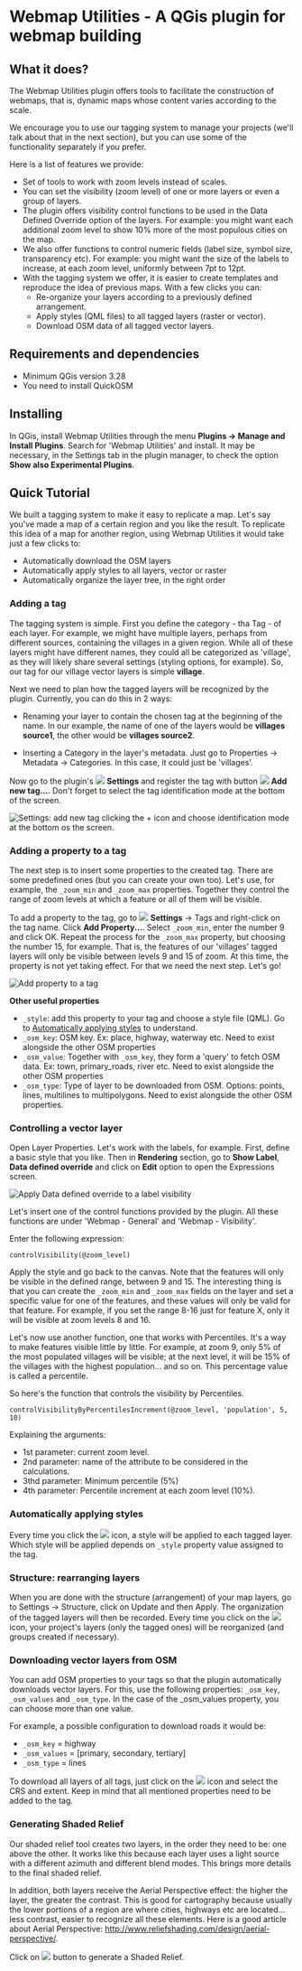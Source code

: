 # Webmap Utilities - A QGis plugin for webmap building

## What it does?

The Webmap Utilities plugin offers tools to facilitate the construction of webmaps, that is, dynamic maps whose content varies according to the scale.

We encourage you to use our tagging system to manage your projects (we'll talk about that in the next section), but you can use some of the functionality separately if you prefer.

Here is a list of features we provide:

* Set of tools to work with zoom levels instead of scales.
* You can set the visibility (zoom level) of one or more layers or even a group of layers.
* The plugin offers visibility control functions to be used in the Data Defined Override option of the layers. For example: you might want each additional zoom level to show 10% more of the most populous cities on the map.
* We also offer functions to control numeric fields (label size, symbol size, transparency etc). For example: you might want the size of the labels to increase, at each zoom level, uniformly between 7pt to 12pt.
* With the tagging system we offer, it is easier to create templates and reproduce the idea of ​​previous maps. With a few clicks you can:
  - Re-organize your layers according to a previously defined arrangement.
  - Apply styles (QML files) to all tagged layers (raster or vector).
  - Download OSM data of all tagged vector layers.

## Requirements and dependencies

- Minimum QGis version 3.28
- You need to install QuickOSM

## Installing

In QGis, install Webmap Utilities through the menu **Plugins -> Manage and Install Plugins**. Search for 'Webmap Utilities' and install. It may be necessary, in the Settings tab in the plugin manager, to check the option **Show also Experimental Plugins**.

## Quick Tutorial

We built a tagging system to make it easy to replicate a map. Let's say you've made a map of a certain region and you like the result. To replicate this idea of ​​a map for another region, using Webmap Utilities it would take just a few clicks to: 

- Automatically download the OSM layers
- Automatically apply styles to all layers, vector or raster
- Automatically organize the layer tree, in the right order

### Adding a tag

The tagging system is simple. First you define the category - tha Tag - of each layer. For example, we might have multiple layers, perhaps from different sources, containing the villages in a given region. While all of these layers might have different names, they could all be categorized as 'village', as they will likely share several settings (styling options, for example). So, our tag for our village vector layers is simple **village**.

Next we need to plan how the tagged layers will be recognized by the plugin. Currently, you can do this in 2 ways:

- Renaming your layer to contain the chosen tag at the beginning of the name. In our example, the name of one of the layers would be **villages source1**, the other would be **villages source2**.

- Inserting a Category in the layer's metadata. Just go to Properties -> Metadata -> Categories. In this case, it could just be 'villages'.

Now go to the plugin's ![](/images/settings.png) **Settings**  and register the tag with button ![](/images/symbologyAdd.png) **Add new tag...**. Don't forget to select the tag identification mode at the bottom of the screen.

![Settings: add new tag clicking the + icon and choose identification mode at the bottom os the screen.](/images/step_adding_tag.png)

### Adding a property to a tag

The next step is to insert some properties to the created tag. There are some predefined ones (but you can create your own too). Let's use, for example, the `_zoom_min` and `_zoom_max` properties. Together they control the range of zoom levels at which a feature or all of them will be visible.

To add a property to the tag, go to ![](/images/settings.png) **Settings** -> Tags  and right-click on the tag name. Click **Add Property...**. Select `_zoom_min`, enter the number 9 and click OK. Repeat the process for the `_zoom_max` property, but choosing the number 15, for example. That is, the features of our 'villages' tagged layers will only be visible between levels 9 and 15 of zoom. At this time, the property is not yet taking effect. For that we need the next step. Let's go!

![Add property to a tag](/images/step_add_property.png)

**Other useful properties**

- `_style`: add this property to your tag and choose a style file (QML). Go to [Automatically applying styles](#automatically-applying-styles) to understand.
- `_osm_key`: OSM key. Ex: place, highway, waterway etc. Need to exist alongside the other OSM properties
- `_osm_value`: Together with `_osm_key`, they form a 'query' to fetch OSM data. Ex: town, primary_roads, river etc. Need to exist alongside the other OSM properties
- `_osm_type`: Type of layer to be downloaded from OSM. Options: points, lines, multilines to multipolygons. Need to exist alongside the other OSM properties.

### Controlling a vector layer

Open Layer Properties. Let's work with the labels, for example. First, define a basic style that you like. Then in **Rendering** section, go to **Show Label**, **Data defined override** and click on **Edit** option to open the Expressions screen.

![Apply Data defined override to a label visibility](/images/step_controlling_layer1.png)

Let's insert one of the control functions provided by the plugin. All these functions are under 'Webmap - General' and 'Webmap - Visibility'.

Enter the following expression:

```
controlVisibility(@zoom_level)
```

Apply the style and go back to the canvas. Note that the features will only be visible in the defined range, between 9 and 15. The interesting thing is that you can create the `_zoom_min` and `_zoom_max` fields on the layer and set a specific value for one of the features, and these values ​​will only be valid for that feature. For example, if you set the range 8-16 just for feature X, only it will be visible at zoom levels 8 and 16.

Let's now use another function, one that works with Percentiles. It's a way to make features visible little by little. For example, at zoom 9, only 5% of the most populated villages will be visible; at the next level, it will be 15% of the villages with the highest population... and so on. This percentage value is called a percentile.

So here's the function that controls the visibility by Percentiles.

```
controlVisibilityByPercentilesIncrement(@zoom_level, 'population', 5, 10)
```

Explaining the arguments:

- 1st parameter: current zoom level.
- 2nd parameter: name of the attribute to be considered in the calculations.
- 3thd parameter: Minimum percentile (5%)
- 4th parameter: Percentile increment at each zoom level (10%).

### Automatically applying styles

Every time you click the ![](/images/apply_style.png) icon, a style will be applied to each tagged layer. Which style will be applied depends on `_style` property value assigned to the tag.

### Structure: rearranging layers

When you are done with the structure (arrangement) of your map layers, go to Settings -> Structure, click on Update and then Apply. The organization of the tagged layers will then be recorded. Every time you click on the ![](/images/apply_structure.png) icon, your project's layers (only the tagged ones) will be reorganized (and groups created if necessary).

### Downloading vector layers from OSM

You can add OSM properties to your tags so that the plugin automatically downloads vector layers. For this, use the following properties: `_osm_key`, `_osm_values` and `_osm_type`. In the case of the _osm_values ​​property, you can choose more than one value. 

For example, a possible configuration to download roads it would be:

- `_osm_key` = highway
- `_osm_values` ​​= [primary, secondary, tertiary]
- `_osm_type` = lines

To download all layers of all tags, just click on the ![](/images/osm.png) icon and select the CRS and extent. Keep in mind that all mentioned properties need to be added to the tag.

### Generating Shaded Relief

Our shaded relief tool creates two layers, in the order they need to be: one above the other. It works like this because each layer uses a light source with a different azimuth and different blend modes. This brings more details to the final shaded relief.

In addition, both layers receive the Aerial Perspective effect: the higher the layer, the greater the contrast. This is good for cartography because usually the lower portions of a region are where cities, highways etc are located... less contrast, easier to recognize all these elements. Here is a good article about Aerial Perspective: http://www.reliefshading.com/design/aerial-perspective/.

Click on ![](/images/relief_creator.png) button to generate a Shaded Relief.
